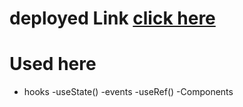 # deployed Link [click here]()

# Used here

- hooks
  -useState()
  -events
  -useRef()
  -Components
